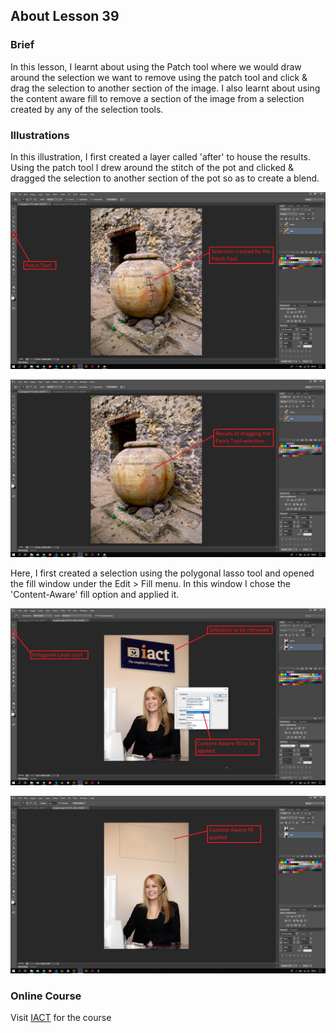 ## About Lesson 39

### Brief
In this lesson, I learnt about using the Patch tool where we would draw around the selection we want to remove using the patch tool and click & drag the selection to another section of the image. I also learnt about using the content aware fill to remove a section of the image from a selection created by any of the selection tools.

### Illustrations

In this illustration, I first created a layer called 'after' to house the results. Using the patch tool I drew around the stitch of the pot and clicked & dragged the selection to another section of the pot so as to create a blend.

![Illustration Example](../assets/images/illustration63.png)

![Illustration Example](../assets/images/illustration64.png)

Here, I first created a selection using the polygonal lasso tool and opened the fill window under the Edit > Fill menu. In this window I chose the 'Content-Aware' fill option and applied it.

![Illustration Example](../assets/images/illustration65.png)

![Illustration Example](../assets/images/illustration66.png)

### Online Course
Visit [IACT](https://iact.ie) for the course